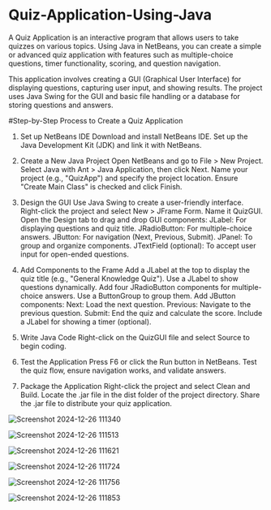 # Quiz-Application-Using-Java

A Quiz Application is an interactive program that allows users to take quizzes on various topics. Using Java in NetBeans, you can create a simple or advanced quiz application with features such as multiple-choice questions, timer functionality, scoring, and question navigation.

This application involves creating a GUI (Graphical User Interface) for displaying questions, capturing user input, and showing results. The project uses Java Swing for the GUI and basic file handling or a database for storing questions and answers.

#Step-by-Step Process to Create a Quiz Application

1. Set up NetBeans IDE
Download and install NetBeans IDE.
Set up the Java Development Kit (JDK) and link it with NetBeans.

2. Create a New Java Project
Open NetBeans and go to File > New Project.
Select Java with Ant > Java Application, then click Next.
Name your project (e.g., "QuizApp") and specify the project location.
Ensure "Create Main Class" is checked and click Finish.

3. Design the GUI
Use Java Swing to create a user-friendly interface.
Right-click the project and select New > JFrame Form. Name it QuizGUI.
Open the Design tab to drag and drop GUI components:
  JLabel: For displaying questions and quiz title.
  JRadioButton: For multiple-choice answers.
  JButton: For navigation (Next, Previous, Submit).
  JPanel: To group and organize components.
  JTextField (optional): To accept user input for open-ended questions.

4. Add Components to the Frame
Add a JLabel at the top to display the quiz title (e.g., "General Knowledge Quiz").
Use a JLabel to show questions dynamically.
Add four JRadioButton components for multiple-choice answers. Use a ButtonGroup to group them.
Add JButton components:
 Next: Load the next question.
 Previous: Navigate to the previous question.
 Submit: End the quiz and calculate the score.
Include a JLabel for showing a timer (optional).

5. Write Java Code
Right-click on the QuizGUI file and select Source to begin coding.

6. Test the Application
Press F6 or click the Run button in NetBeans.
Test the quiz flow, ensure navigation works, and validate answers.

7. Package the Application
Right-click the project and select Clean and Build.
Locate the .jar file in the dist folder of the project directory.
Share the .jar file to distribute your quiz application.

![Screenshot 2024-12-26 111340](https://github.com/user-attachments/assets/10d826e9-718f-4ce9-bdc7-c7a1a2894dc5)

![Screenshot 2024-12-26 111513](https://github.com/user-attachments/assets/76876093-c45c-457d-98d2-a85e3e1eb0c5)

![Screenshot 2024-12-26 111621](https://github.com/user-attachments/assets/9603a191-5a6d-4c9f-a8c4-75a40834afac)

![Screenshot 2024-12-26 111724](https://github.com/user-attachments/assets/c8da53de-7919-43f0-a323-ea964455b755)

![Screenshot 2024-12-26 111756](https://github.com/user-attachments/assets/01bdbda4-c283-4ba7-9a5d-8780f50fe409)

![Screenshot 2024-12-26 111853](https://github.com/user-attachments/assets/01ed56cd-2f29-48be-9216-4cbefd2296ad)








